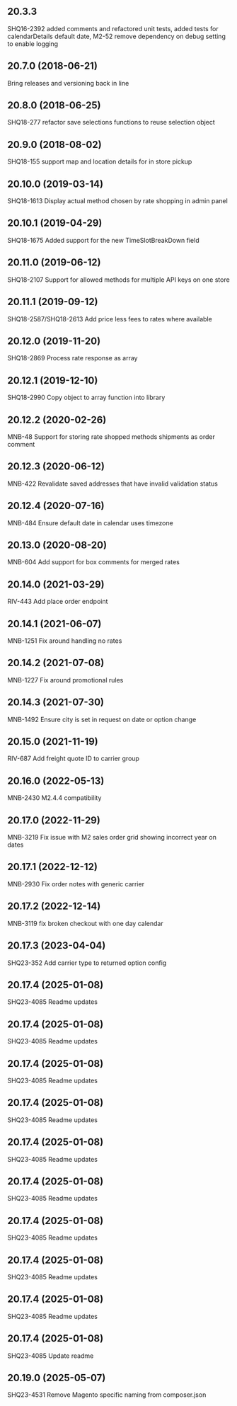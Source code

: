 ## 20.3.3
SHQ16-2392 added comments and refactored unit tests, added tests for calendarDetails default date, M2-52 remove dependency on debug setting to enable logging


## 20.7.0 (2018-06-21)
Bring releases and versioning back in line


## 20.8.0 (2018-06-25)
SHQ18-277 refactor save selections functions to reuse selection object


## 20.9.0 (2018-08-02)
SHQ18-155 support map and location details for in store pickup


## 20.10.0 (2019-03-14)
SHQ18-1613 Display actual method chosen by rate shopping in admin panel


## 20.10.1 (2019-04-29)
SHQ18-1675 Added support for the new TimeSlotBreakDown field


## 20.11.0 (2019-06-12)
SHQ18-2107 Support for allowed methods for multiple API keys on one store


## 20.11.1 (2019-09-12)
SHQ18-2587/SHQ18-2613 Add price less fees to rates where available


## 20.12.0 (2019-11-20)
SHQ18-2869 Process rate response as array


## 20.12.1 (2019-12-10)
SHQ18-2990 Copy object to array function into library


## 20.12.2 (2020-02-26)
MNB-48 Support for storing rate shopped methods shipments as order comment


## 20.12.3 (2020-06-12)
MNB-422 Revalidate saved addresses that have invalid validation status


## 20.12.4 (2020-07-16)
MNB-484 Ensure default date in calendar uses timezone


## 20.13.0 (2020-08-20)
MNB-604 Add support for box comments for merged rates


## 20.14.0 (2021-03-29)
RIV-443 Add place order endpoint


## 20.14.1 (2021-06-07)
MNB-1251 Fix around handling no rates


## 20.14.2 (2021-07-08)
MNB-1227 Fix around promotional rules


## 20.14.3 (2021-07-30)
 MNB-1492 Ensure city is set in request on date or option change 


## 20.15.0 (2021-11-19)
RIV-687 Add freight quote ID to carrier group


## 20.16.0 (2022-05-13)
MNB-2430 M2.4.4 compatibility


## 20.17.0 (2022-11-29)
MNB-3219 Fix issue with M2 sales order grid showing incorrect year on dates


## 20.17.1 (2022-12-12)
MNB-2930 Fix order notes with generic carrier


## 20.17.2 (2022-12-14)
MNB-3119 fix broken checkout with one day calendar


## 20.17.3 (2023-04-04)
SHQ23-352 Add carrier type to returned option config


## 20.17.4 (2025-01-08)
SHQ23-4085 Readme updates


## 20.17.4 (2025-01-08)
SHQ23-4085 Readme updates


## 20.17.4 (2025-01-08)
SHQ23-4085 Readme updates


## 20.17.4 (2025-01-08)
SHQ23-4085 Readme updates


## 20.17.4 (2025-01-08)
SHQ23-4085 Readme updates


## 20.17.4 (2025-01-08)
SHQ23-4085 Readme updates


## 20.17.4 (2025-01-08)
SHQ23-4085 Readme updates


## 20.17.4 (2025-01-08)
SHQ23-4085 Readme updates


## 20.17.4 (2025-01-08)
SHQ23-4085 Readme updates


## 20.17.4 (2025-01-08)
SHQ23-4085 Update readme


## 20.19.0 (2025-05-07)
SHQ23-4531 Remove Magento specific naming from composer.json


